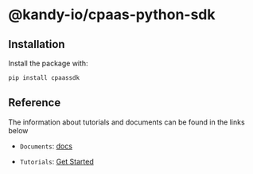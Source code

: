 # @kandy-io/cpaas-python-sdk

## Installation

Install the package with:

```bash
pip install cpaassdk
```

## Reference

The information about tutorials and documents can be found in the links below

* `Documents`: [docs](https://kandy-io.github.io/kandy-cpaas-python-sdk/docs)

* `Tutorials`:  [Get Started](https://Kandy-IO.github.io/kandy-cpaas-python-sdk/tutorials/?KANDY=Kandy&KANDYFQDN=oauth-cpaas.att.com#/GetStarted)